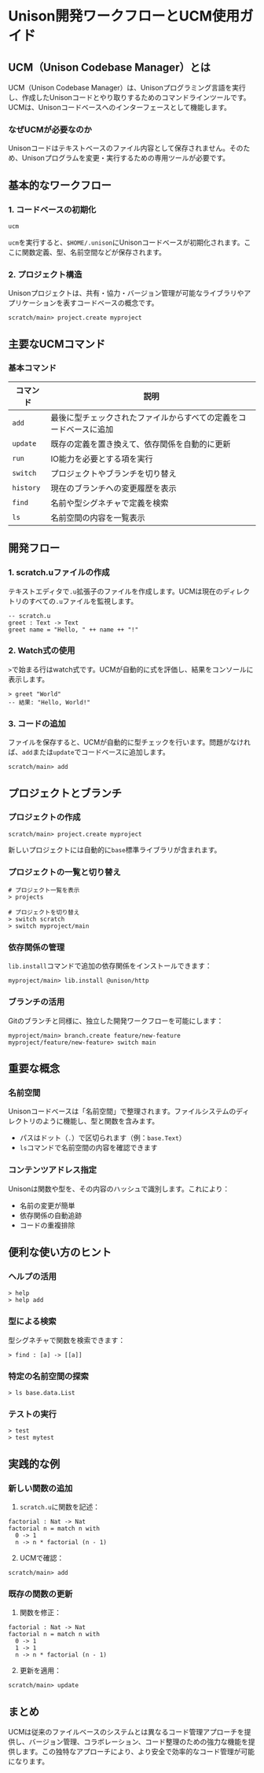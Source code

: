# Unison開発ワークフローとUCM使用ガイド

## UCM（Unison Codebase Manager）とは

UCM（Unison Codebase Manager）は、Unisonプログラミング言語を実行し、作成したUnisonコードとやり取りするためのコマンドラインツールです。UCMは、Unisonコードベースへのインターフェースとして機能します。

### なぜUCMが必要なのか

Unisonコードはテキストベースのファイル内容として保存されません。そのため、Unisonプログラムを変更・実行するための専用ツールが必要です。

## 基本的なワークフロー

### 1. コードベースの初期化

```bash
ucm
```

`ucm`を実行すると、`$HOME/.unison`にUnisonコードベースが初期化されます。ここに関数定義、型、名前空間などが保存されます。

### 2. プロジェクト構造

Unisonプロジェクトは、共有・協力・バージョン管理が可能なライブラリやアプリケーションを表すコードベースの概念です。

```ucm
scratch/main> project.create myproject
```

## 主要なUCMコマンド

### 基本コマンド

| コマンド | 説明 |
|---------|------|
| `add` | 最後に型チェックされたファイルからすべての定義をコードベースに追加 |
| `update` | 既存の定義を置き換えて、依存関係を自動的に更新 |
| `run` | IO能力を必要とする項を実行 |
| `switch` | プロジェクトやブランチを切り替え |
| `history` | 現在のブランチへの変更履歴を表示 |
| `find` | 名前や型シグネチャで定義を検索 |
| `ls` | 名前空間の内容を一覧表示 |

## 開発フロー

### 1. scratch.uファイルの作成

テキストエディタで`.u`拡張子のファイルを作成します。UCMは現在のディレクトリのすべての`.u`ファイルを監視します。

```unison
-- scratch.u
greet : Text -> Text
greet name = "Hello, " ++ name ++ "!"
```

### 2. Watch式の使用

`>`で始まる行はwatch式です。UCMが自動的に式を評価し、結果をコンソールに表示します。

```unison
> greet "World"
-- 結果: "Hello, World!"
```

### 3. コードの追加

ファイルを保存すると、UCMが自動的に型チェックを行います。問題がなければ、`add`または`update`でコードベースに追加します。

```ucm
scratch/main> add
```

## プロジェクトとブランチ

### プロジェクトの作成

```ucm
scratch/main> project.create myproject
```

新しいプロジェクトには自動的に`base`標準ライブラリが含まれます。

### プロジェクトの一覧と切り替え

```ucm
# プロジェクト一覧を表示
> projects

# プロジェクトを切り替え
> switch scratch
> switch myproject/main
```

### 依存関係の管理

`lib.install`コマンドで追加の依存関係をインストールできます：

```ucm
myproject/main> lib.install @unison/http
```

### ブランチの活用

Gitのブランチと同様に、独立した開発ワークフローを可能にします：

```ucm
myproject/main> branch.create feature/new-feature
myproject/feature/new-feature> switch main
```

## 重要な概念

### 名前空間

Unisonコードベースは「名前空間」で整理されます。ファイルシステムのディレクトリのように機能し、型と関数を含みます。

- パスはドット（`.`）で区切られます（例：`base.Text`）
- `ls`コマンドで名前空間の内容を確認できます

### コンテンツアドレス指定

Unisonは関数や型を、その内容のハッシュで識別します。これにより：
- 名前の変更が簡単
- 依存関係の自動追跡
- コードの重複排除

## 便利な使い方のヒント

### ヘルプの活用

```ucm
> help
> help add
```

### 型による検索

型シグネチャで関数を検索できます：

```ucm
> find : [a] -> [[a]]
```

### 特定の名前空間の探索

```ucm
> ls base.data.List
```

### テストの実行

```ucm
> test
> test mytest
```

## 実践的な例

### 新しい関数の追加

1. `scratch.u`に関数を記述：
```unison
factorial : Nat -> Nat
factorial n = match n with
  0 -> 1
  n -> n * factorial (n - 1)
```

2. UCMで確認：
```ucm
scratch/main> add
```

### 既存の関数の更新

1. 関数を修正：
```unison
factorial : Nat -> Nat
factorial n = match n with
  0 -> 1
  1 -> 1
  n -> n * factorial (n - 1)
```

2. 更新を適用：
```ucm
scratch/main> update
```

## まとめ

UCMは従来のファイルベースのシステムとは異なるコード管理アプローチを提供し、バージョン管理、コラボレーション、コード整理のための強力な機能を提供します。この独特なアプローチにより、より安全で効率的なコード管理が可能になります。